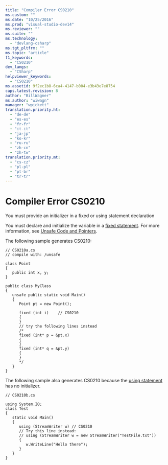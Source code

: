 ```yaml
---
title: "Compiler Error CS0210"
ms.custom: ""
ms.date: "10/25/2016"
ms.prod: "visual-studio-dev14"
ms.reviewer: ""
ms.suite: ""
ms.technology: 
  - "devlang-csharp"
ms.tgt_pltfrm: ""
ms.topic: "article"
f1_keywords: 
  - "CS0210"
dev_langs: 
  - "CSharp"
helpviewer_keywords: 
  - "CS0210"
ms.assetid: 9f2ec1b8-6ca4-4147-b004-e3b43e7e8754
caps.latest.revision: 8
author: "BillWagner"
ms.author: "wiwagn"
manager: "wpickett"
translation.priority.ht: 
  - "de-de"
  - "es-es"
  - "fr-fr"
  - "it-it"
  - "ja-jp"
  - "ko-kr"
  - "ru-ru"
  - "zh-cn"
  - "zh-tw"
translation.priority.mt: 
  - "cs-cz"
  - "pl-pl"
  - "pt-br"
  - "tr-tr"
---
```

# Compiler Error CS0210
You must provide an initializer in a fixed or using statement declaration  
  
 You must declare and initialize the variable in a [fixed statement](../../csharp\language-reference\keywords/fixed-statement.md). For more information, see [Unsafe Code and Pointers](../../csharp\programming-guide\unsafe-code-pointers/index.md).  
  
 The following sample generates CS0210:  
  
```  
// CS0210a.cs  
// compile with: /unsafe  
  
class Point  
{  
   public int x, y;  
}  
  
public class MyClass  
{  
   unsafe public static void Main()  
   {  
      Point pt = new Point();  
  
      fixed (int i)    // CS0210  
      {  
      }  
      // try the following lines instead  
      /*  
      fixed (int* p = &pt.x)  
      {  
      }  
      fixed (int* q = &pt.y)  
      {  
      }  
      */  
   }  
}  
```  
  
 The following sample also generates CS0210 because the [using statement](../../csharp\language-reference\keywords/using-statement.md) has no initializer.  
  
```  
// CS0210b.cs  
  
using System.IO;  
class Test   
{  
   static void Main()   
   {  
      using (StreamWriter w) // CS0210  
      // Try this line instead:  
      // using (StreamWriter w = new StreamWriter("TestFile.txt"))   
      {  
         w.WriteLine("Hello there");  
      }  
   }  
}  
```